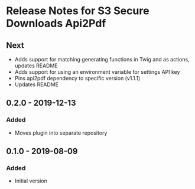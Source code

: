 # Release Notes for S3 Secure Downloads Api2Pdf

## Next

- Adds support for matching generating functions in Twig and as actions, updates README
- Adds support for using an environment variable for settings API key
- Pins api2pdf dependency to specific version (v1.1.1)
- Updates README

## 0.2.0 - 2019-12-13

### Added

- Moves plugin into separate repository

## 0.1.0 - 2019-08-09

### Added

- Initial version
